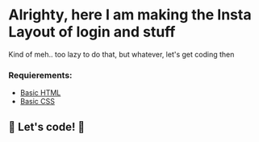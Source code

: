 # Alrighty, here I am making the Insta Layout of login and stuff

Kind of meh.. too lazy to do that, but whatever, let's get coding then

### Requierements:

* [Basic HTML](https://www.w3schools.com/html/)
* [Basic CSS](https://developer.mozilla.org/pt-BR/docs/Web/CSS)

## 🚀 Let's code! 🚀